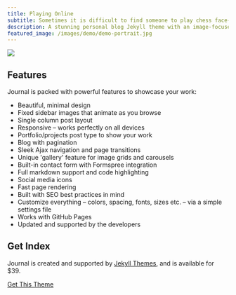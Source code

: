 ```yaml
---
title: Playing Online
subtitle: Sometimes it is difficult to find someone to play chess face-to-face. Here are some online resources for playing and learning about chess when you cannot get to our club.
description: A stunning personal blog Jekyll theme with an image-focused design.
featured_image: /images/demo/demo-portrait.jpg
---
```


![](/images/demo/demo-landscape.jpg)

## Features

Journal is packed with powerful features to showcase your work:

* Beautiful, minimal design
* Fixed sidebar images that animate as you browse
* Single column post layout
* Responsive – works perfectly on all devices
* Portfolio/projects post type to show your work
* Blog with pagination
* Sleek Ajax navigation and page transitions
* Unique 'gallery' feature for image grids and carousels
* Built-in contact form with Formspree integration
* Full markdown support and code highlighting
* Social media icons
* Fast page rendering
* Built with SEO best practices in mind
* Customize everything – colors, spacing, fonts, sizes etc. – via a simple settings file
* Works with GitHub Pages
* Updated and supported by the developers

## Get Index

Journal is created and supported by [Jekyll Themes](https://jekyllthemes.io), and is available for $39.

<a href="https://jekyllthemes.io/theme/journal-personal-jekyll-theme" class="button button--large">Get This Theme</a>
